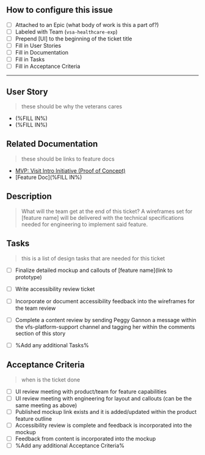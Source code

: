 ## How to configure this issue
- [ ] Attached to an Epic (what body of work is this a part of?)
- [ ] Labeled with Team (`vsa-healthcare-exp`)
- [ ] Prepend [UI] to the beginning of the ticket title
- [ ] Fill in User Stories
- [ ] Fill in Documentation 
- [ ] Fill in Tasks
- [ ] Fill in Acceptance Criteria 
---

## User Story
> these should be why the veterans cares
- (%FILL IN%) 
- (%FILL IN%)

## Related Documentation
> these should be links to feature docs
 - [MVP: Visit Intro Initiative (Proof of Concept)](https://github.com/department-of-veterans-affairs/va.gov-team/blob/master/products/health-care/questionnaire/product/initiatives/visit-intro.md)
 - [Feature Doc](%FILL IN%)


## Description
> What will the team get at the end of this ticket?
A wireframes set for [feature name] will be delivered with the technical specifications needed for engineering to implement said feature.

## Tasks
> this is a list of design tasks that are needed for this ticket 
- [ ] Finalize detailed mockup and callouts of [feature name](link to prototype)
- [ ] Write accessibility review ticket
- [ ] Incorporate or document accessibility feedback into the wireframes for the team review
- [ ] Complete a content review by sending Peggy Gannon a message within the vfs-platform-support channel and tagging her within the comments section of this story
- [ ] %Add any additional Tasks%


## Acceptance Criteria
> when is the ticket done 
- [ ] UI review meeting with product/team for feature capabilities
- [ ] UI review meeting with engineering for layout and callouts (can be the same meeting as above)
- [ ] Published mockup link exists and it is added/updated within the product feature outline
- [ ] Accessibility review is complete and feedback is incorporated into the mockup
- [ ] Feedback from content is incorporated into the mockup
- [ ] %Add any additional Acceptance Criteria%
